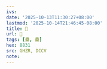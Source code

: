 ```yaml
---
ivs:
date: '2025-10-13T11:30:27+08:00'
lastmod: '2025-10-14T21:46:45-08:00'
title: 󰥸
url: 󰥸
tags: [蠱, 蠱]
hex: 8831
src: GHZR, DCCV
note:
---
```

